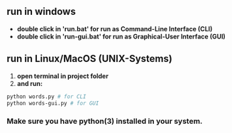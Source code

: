 ## run in windows

- **double click in 'run.bat' for run as Command-Line Interface (CLI)** 
- **double click in 'run-gui.bat' for run as Graphical-User Interface (GUI)**


## run in Linux/MacOS (UNIX-Systems)

1. **open terminal in project folder**
2. **and run:**

```bash
python words.py # for CLI
python words-gui.py # for GUI
```

### Make sure you have python(3) installed in your system.
